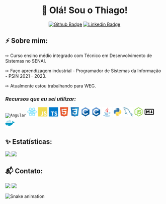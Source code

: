 <h1 align="center">👋 Olá! Sou o Thiago!</h1>

<div> 
    <div align="center">

[![Github Badge](https://img.shields.io/badge/-Github-000?style=flat-square&logo=Github&logoColor=white&link=https://github.com/Thiago-M-Braga)](https://github.com/Thiago-M-Braga)
[![Linkedin Badge](https://img.shields.io/badge/-LinkedIn-blue?style=flat-square&logo=Linkedin&logoColor=white&link=https://www.linkedin.com/in/thiago-braga-587827234/)](https://www.linkedin.com/in/thiago-braga-587827234/)
   </div>
<div>

## ⚡ Sobre mim:

⇨ Curso ensino médio integrado com Técnico em Desenvolvimento de Sistemas no SENAI.

⇨ Faço aprendizagem industrial - Programador de Sistemas da Informação - PSIN 2021 - 2023.

⇨ Atualmente estou trabalhando para WEG.

### *Recursos que eu sei utilizar:*

<code><img title="Angular" alt="Angular" height="30" src="https://cdn.jsdelivr.net/gh/devicons/devicon/icons/angularjs/angularjs-original.svg"></code>
<code><img title="React" alt="React" height="30" src="https://raw.githubusercontent.com/devicons/devicon/master/icons/react/react-original.svg"></code>
<code><img title="Js" alt="Js" height="30" src="https://raw.githubusercontent.com/devicons/devicon/master/icons/javascript/javascript-plain.svg"></code>
<code><img title="Ts" alt="Ts" height="30" src="https://raw.githubusercontent.com/devicons/devicon/master/icons/typescript/typescript-plain.svg"></code>
<code><img title="HTML" alt="HTML" height="30" src="https://raw.githubusercontent.com/devicons/devicon/master/icons/html5/html5-original.svg"></code>
<code><img title="CSS" alt="CSS" height="30" src="https://raw.githubusercontent.com/devicons/devicon/master/icons/css3/css3-original.svg"></code>
<code><img title="C" alt="C" height="30" src="https://github.com/devicons/devicon/blob/master/icons/c/c-original.svg"></code>
<code><img title="C#" alt="C#" height="30" src="https://github.com/devicons/devicon/blob/master/icons/c/c-original.svg"></code>
<code><img title="Java" alt="Java" height="30" src="https://raw.githubusercontent.com/devicons/devicon/master/icons/java/java-original.svg"></code>
<code><img title="Python" alt="Python" height="30" src="https://github.com/devicons/devicon/blob/master/icons/python/python-original.svg"></code>
<code><img title="MySQL" alt="MySQL" height="30" src="https://github.com/devicons/devicon/blob/master/icons/mysql/mysql-original.svg"></code>
<code><img title="NodeJs" alt="NodeJs" height="30" src="https://github.com/devicons/devicon/blob/master/icons/nodejs/nodejs-original.svg"></code>
<code><img title="Markdown" alt="Markdown" height="30" src="https://github.com/devicons/devicon/blob/master/icons/markdown/markdown-original.svg"></code>
<code><img title="Docker" alt="Docker" height="30" src="https://github.com/devicons/devicon/blob/master/icons/docker/docker-plain.svg"></code>




</div>
    
## ✨ Estatísticas:

<a href="https://github.com/thiago-m-braga" text-decoration="none">
    <div display:"flex">
        <img height="180em" src="https://github-readme-stats.vercel.app/api?username=thiago-m-braga&show_icons=true&theme=midnight-purple&include_all_commits=true&count_private=true"/>
        <img height="180em" src="https://github-readme-stats.vercel.app/api/top-langs/?username=thiago-m-braga&layout=compact&langs_count=7&theme=midnight-purple"/>
    </div>
</a>


## 📬 Contato:
<div> 
   <a href="https://instagram.com/thiaguh_braga" target="_blank"><img src="https://img.shields.io/badge/-Instagram-%23E4405F?style=for-the-badge&logo=instagram&logoColor=white" target="_blank"></a>
  <a href = "mailto:thiagomarinsbraga@gmail.com" target="_blank"><img src="https://img.shields.io/badge/-Gmail-%23333?style=for-the-badge&logo=gmail&logoColor=white"></a>
</div>

![Snake animation](https://github.com/Thiago-M-Braga/Thiago-M-Braga/blob/output/github-contribution-grid-snake.svg)
